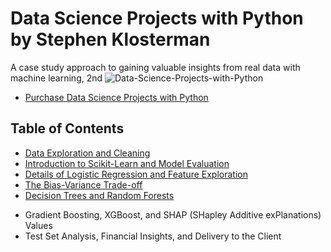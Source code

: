 # Data Science Projects with Python by Stephen Klosterman
A case study approach to gaining valuable insights from real data with machine learning, 2nd
![Data-Science-Projects-with-Python](https://productimages.worldofbooks.com/1800564481.jpg)
* [Purchase Data Science Projects with Python](https://www.amazon.com.br/Data-Science-Projects-Python-approach-ebook/dp/B093HHLHJD)


## Table of Contents
* [Data Exploration and Cleaning](https://github.com/amirahmadi-ru/Data_Science_book/tree/main/Chapter%201%20:%20Data%20Exploration%20and%20Cleaning)
* [Introduction to Scikit-Learn and Model Evaluation](https://github.com/amirahmadi-ru/Data_Science_book/tree/main/Chapter%202%20:%20Introduction%20to%20Scikit-Learn%20and%20Model%20Evaluation)
* [Details of Logistic Regression and Feature Exploration](https://github.com/amirahmadi-ru/Data_Science_book/tree/main/Chapter%203%20:%20Details%20of%20Logistic%20Regression%20and%20Feature%20Exploration)
* [The Bias-Variance Trade-off](https://github.com/amirahmadi-ru/Data_Science_book/tree/main/Chapter%204%20:%20The%20Bias-Variance%20Trade-off)
* [Decision Trees and Random Forests](https://github.com/amirahmadi-ru/Data_Science_book/tree/main/Chapter%205%20:%20Decision%20Trees%20and%20Random%20Forests)
- Gradient Boosting, XGBoost, and SHAP (SHapley Additive exPlanations) Values
- Test Set Analysis, Financial Insights, and Delivery to the Client
